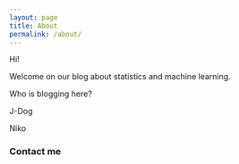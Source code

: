 ```yaml
---
layout: page
title: About
permalink: /about/
---
```

Hi!  

Welcome on our blog about statistics and machine learning.


Who is blogging here?

J-Dog

Niko

### Contact me


